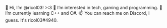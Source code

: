 👋 Hi, I’m @ricol03! >:3
👀 I’m interested in tech, gaming and programming.
🌱 I’m currently learning C++ and C#.
📫 You can reach me on Discord, I guess. It's ricol03#4940.
